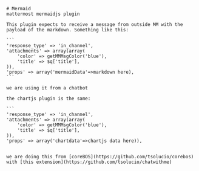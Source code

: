 	# Mermaid
	mattermost mermaidjs plugin

	This plugin expects to receive a message from outside MM with the payload of the markdown. Something like this:

	```
	'response_type' => 'in_channel',
	'attachments' => array(array(
		'color' => getMMMsgColor('blue'),
		'title' => $q['title'],
	)),
	'props' => array('mermaidData'=>markdown here),
	```

	we are using it from a chatbot

	the chartjs plugin is the same:

	```
	'response_type' => 'in_channel',
	'attachments' => array(array(
		'color' => getMMMsgColor('blue'),
		'title' => $q['title'],
	)),
	'props' => array('chartdata'=>chartjs data here)),
```

we are doing this from [coreBOS](https://github.com/tsolucio/corebos) with [this extension](https://github.com/tsolucio/chatwithme)

